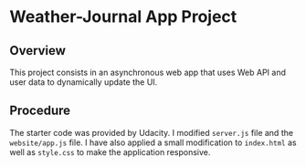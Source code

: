 # Weather-Journal App Project

## Overview
This project consists in an asynchronous web app that uses Web API and user data to dynamically update the UI. 

## Procedure
The starter code was provided by Udacity. I modified `server.js` file and the `website/app.js` file. I have also applied a small modification to `index.html` as well as `style.css` to make the application responsive.
